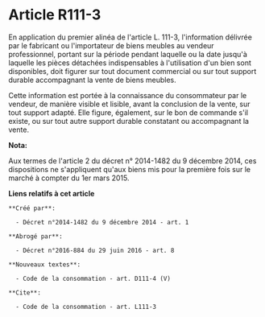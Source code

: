 # Article R111-3

En application du premier alinéa de l'article L. 111-3, l'information délivrée par le fabricant ou l'importateur de biens
meubles au vendeur professionnel, portant sur la période pendant laquelle ou la date jusqu'à laquelle les pièces détachées
indispensables à l'utilisation d'un bien sont disponibles, doit figurer sur tout document commercial ou sur tout support
durable accompagnant la vente de biens meubles. 

Cette information est portée à la connaissance du consommateur par le vendeur, de manière visible et lisible, avant la
conclusion de la vente, sur tout support adapté. Elle figure, également, sur le bon de commande s'il existe, ou sur tout
autre support durable constatant ou accompagnant la vente.

**Nota:**

Aux termes de l'article 2 du décret n° 2014-1482 du 9 décembre 2014, ces dispositions ne s'appliquent qu'aux biens mis pour
la première fois sur le marché à compter du 1er mars 2015.

**Liens relatifs à cet article**

	**Créé par**:

	  - Décret n°2014-1482 du 9 décembre 2014 - art. 1

	**Abrogé par**:

	  - Décret n°2016-884 du 29 juin 2016 - art. 8

	**Nouveaux textes**:

	  - Code de la consommation - art. D111-4 (V)

	**Cite**:

	  - Code de la consommation - art. L111-3
